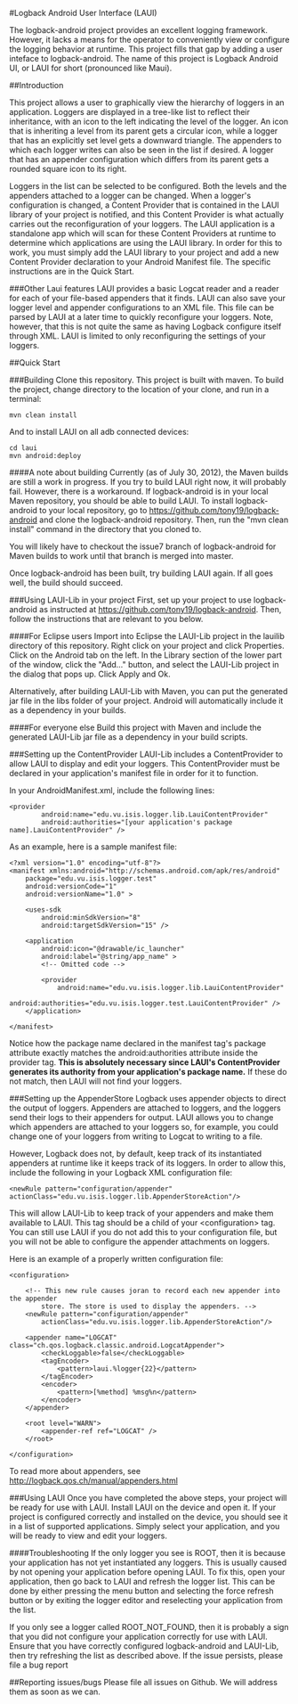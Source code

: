 #Logback Android User Interface (LAUI)

The logback-android project provides an excellent logging framework.  However, it lacks a means for the operator to conveniently view or configure the logging behavior at runtime.  This project fills that gap by adding a user inteface to logback-android.  The name of this project is Logback Android UI, or LAUI for short (pronounced like Maui).

##Introduction

This project allows a user to graphically view the hierarchy of loggers in an application.  Loggers are displayed in a tree-like list to reflect their inheritance, with an icon to the left indicating the level of the logger.  An icon that is inheriting a level from its parent gets a circular icon, while a logger that has an explicitly set level gets a downward triangle.  The appenders to which each logger writes can also be seen in the list if desired.  A logger that has an appender configuration which differs from its parent gets a rounded square icon to its right.

Loggers in the list can be selected to be configured.  Both the levels and the appenders attached to a logger can be changed.  When a logger's configuration is changed, a Content Provider that is contained in the LAUI library of your project is notified, and this Content Provider is what actually carries out the reconfiguration of your loggers.  The LAUI application is a standalone app which will scan for these Content Providers at runtime to determine which applications are using the LAUI library.  In order for this to work, you must simply add the LAUI library to your project and add a new Content Provider declaration to your Android Manifest file.  The specific instructions are in the Quick Start.

###Other Laui features
LAUI provides a basic Logcat reader and a reader for each of your file-based appenders that it finds.  LAUI can also save your logger level and appender configurations to an XML file.  This file can be parsed by LAUI at a later time to quickly reconfigure your loggers.  Note, however, that this is not quite the same as having Logback configure itself through XML.  LAUI is limited to only reconfiguring the settings of your loggers.

##Quick Start

###Building
Clone this repository.  This project is built with maven.  To build the project, change directory to the location of your clone, and run in a terminal:

    mvn clean install

And to install LAUI on all adb connected devices:

    cd laui
    mvn android:deploy

####A note about building
Currently (as of July 30, 2012), the Maven builds are still a work in progress.  If you try to build LAUI right now, it will probably fail.  However, there is a workaround.  If logback-android is in your local Maven repository, you should be able to build LAUI.  To install logback-android to your local repository, go to https://github.com/tony19/logback-android and clone the logback-android repository.  Then, run the "mvn clean install" command in the directory that you cloned to.

You will likely have to checkout the issue7 branch of logback-android for Maven builds to work until that branch is merged into master.

Once logback-android has been built, try building LAUI again.  If all goes well, the build should succeed.
 
###Using LAUI-Lib in your project
First, set up your project to use logback-android as instructed at https://github.com/tony19/logback-android.  Then, follow the instructions that are relevant to you below.

####For Eclipse users
Import into Eclipse the LAUI-Lib project in the lauilib directory of this repository.  Right click on your project and click Properties.  Click on the Android tab on the left.  In the Library section of the lower part of the window, click the "Add..." button, and select the LAUI-Lib project in the dialog that pops up.  Click Apply and Ok.

Alternatively, after building LAUI-Lib with Maven, you can put the generated jar file in the libs folder of your project.  Android will automatically include it as a dependency in your builds.

####For everyone else
Build this project with Maven and include the generated LAUI-Lib jar file as a dependency in your build scripts.

###Setting up the ContentProvider
LAUI-Lib includes a ContentProvider to allow LAUI to display and edit your loggers.  This ContentProvider must be declared in your application's manifest file in order for it to function.

In your AndroidManifest.xml, include the following lines:

    <provider
            android:name="edu.vu.isis.logger.lib.LauiContentProvider"
            android:authorities="[your application's package name].LauiContentProvider" />
            
As an example, here is a sample manifest file:

    <?xml version="1.0" encoding="utf-8"?>
    <manifest xmlns:android="http://schemas.android.com/apk/res/android"
        package="edu.vu.isis.logger.test"
        android:versionCode="1"
        android:versionName="1.0" >
    
        <uses-sdk
            android:minSdkVersion="8"
            android:targetSdkVersion="15" />
    
        <application
            android:icon="@drawable/ic_launcher"
            android:label="@string/app_name" >
            <!-- Omitted code -->
    
            <provider
                android:name="edu.vu.isis.logger.lib.LauiContentProvider"
                android:authorities="edu.vu.isis.logger.test.LauiContentProvider" />
        </application>
    
    </manifest>
            
Notice how the package name declared in the manifest tag's package attribute exactly matches the android:authorities attribute inside the provider tag.  <b>This is absolutely necessary since LAUI's ContentProvider generates its authority from your application's package name.</b>  If these do not match, then LAUI will not find your loggers.

###Setting up the AppenderStore
Logback uses appender objects to direct the output of loggers.  Appenders are attached to loggers, and the loggers send their logs to their appenders for output.  LAUI allows you to change which appenders are attached to your loggers so, for example, you could change one of your loggers from writing to Logcat to writing to a file.

However, Logback does not, by default, keep track of its instantiated appenders at runtime like it keeps track of its loggers.  In order to allow this, include the following in your Logback XML configuration file:
    
    <newRule pattern="configuration/appender" actionClass="edu.vu.isis.logger.lib.AppenderStoreAction"/>
    
This will allow LAUI-Lib to keep track of your appenders and make them available to LAUI.  This tag should be a child of your &lt;configuration> tag.  You can still use LAUI if you do not add this to your configuration file, but you will not be able to configure the appender attachments on loggers.

Here is an example of a properly written configuration file:

    <configuration>
    
        <!-- This new rule causes joran to record each new appender into the appender 
            store. The store is used to display the appenders. -->
        <newRule pattern="configuration/appender"
            actionClass="edu.vu.isis.logger.lib.AppenderStoreAction"/>
            
        <appender name="LOGCAT" class="ch.qos.logback.classic.android.LogcatAppender">
            <checkLoggable>false</checkLoggable>
            <tagEncoder>
                <pattern>laui.%logger{22}</pattern>
    		</tagEncoder>
    		<encoder>
    			<pattern>[%method] %msg%n</pattern>
    		</encoder>
       	</appender>
     
    	<root level="WARN">
    	    <appender-ref ref="LOGCAT" />
    	</root>
    
    </configuration>

To read more about appenders, see http://logback.qos.ch/manual/appenders.html

###Using LAUI
Once you have completed the above steps, your project will be ready for use with LAUI.  Install LAUI on the device and open it.  If your project is configured correctly and installed on the device, you should see it in a list of supported applications.  Simply select your application, and you will be ready to view and edit your loggers.

####Troubleshooting
If the only logger you see is ROOT, then it is because your application has not yet instantiated any loggers.  This is usually caused by not opening your application before opening LAUI.  To fix this, open your application, then go back to LAUI and refresh the logger list.  This can be done by either pressing the menu button and selecting the force refresh button or by exiting the logger editor and reselecting your application from the list.

If you only see a logger called ROOT_NOT_FOUND, then it is probably a sign that you did not configure your application correctly for use with LAUI.  Ensure that you have correctly configured logback-android and LAUI-Lib, then try refreshing the list as described above.  If the issue persists, please file a bug report

##Reporting issues/bugs
Please file all issues on Github.  We will address them as soon as we can.